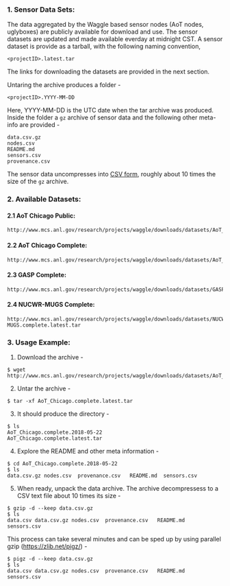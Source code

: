### 1. Sensor Data Sets:

The data aggregated by the Waggle based sensor nodes (AoT nodes, uglyboxes) are 
publicly available for download and use. The sensor datasets are updated and made 
available everday at midnight CST. A sensor dataset is provide as a tarball, with the 
following naming convention, 

```
<projectID>.latest.tar
```

The links for downloading the datasets are provided in the next section. 

Untaring the archive produces a folder - 

```    
<projectID>.YYYY-MM-DD
```

Here, YYYY-MM-DD is the UTC date when the tar archive was produced. 
Inside the folder a `gz` archive of sensor data and the following 
other meta-info are provided - 

```
data.csv.gz
nodes.csv  
README.md  
sensors.csv
provenance.csv
```

The sensor data uncompresses into [CSV form](https://en.wikipedia.org/wiki/Comma-separated_values), roughly about 10 times the 
size of the `gz` archive. 


### 2. Available Datasets: 

#### 2.1 AoT Chicago Public:
```
http://www.mcs.anl.gov/research/projects/waggle/downloads/datasets/AoT_Chicago.public.latest.tar
```
#### 2.2 AoT Chicago Complete:
```
http://www.mcs.anl.gov/research/projects/waggle/downloads/datasets/AoT_Chicago.complete.latest.tar
```
#### 2.3 GASP Complete:
```
http://www.mcs.anl.gov/research/projects/waggle/downloads/datasets/GASP.complete.latest.tar
```
#### 2.4 NUCWR-MUGS Complete: 
```
http://www.mcs.anl.gov/research/projects/waggle/downloads/datasets/NUCWR-MUGS.complete.latest.tar
```


### 3. Usage Example: 

1. Download the archive - 
```
$ wget http://www.mcs.anl.gov/research/projects/waggle/downloads/datasets/AoT_Chicago.complete.latest.tar
```

2. Untar the archive - 
```
$ tar -xf AoT_Chicago.complete.latest.tar
```

3. It should produce the directory - 
```
$ ls 
AoT_Chicago.complete.2018-05-22
AoT_Chicago.complete.latest.tar

```

4. Explore the README and other meta information - 
```
$ cd AoT_Chicago.complete.2018-05-22
$ ls 
data.csv.gz nodes.csv  provenance.csv   README.md  sensors.csv 
```

5. When ready, unpack the data archive. The archive decompressess to a 
CSV text file about 10 times its size -  

```
$ gzip -d --keep data.csv.gz
$ ls 
data.csv data.csv.gz nodes.csv  provenance.csv   README.md  sensors.csv 
```

This process can take several minutes and can be sped up by using 
parallel gzip (https://zlib.net/pigz/) -

```
$ pigz -d --keep data.csv.gz
$ ls 
data.csv data.csv.gz nodes.csv  provenance.csv   README.md  sensors.csv 
```
